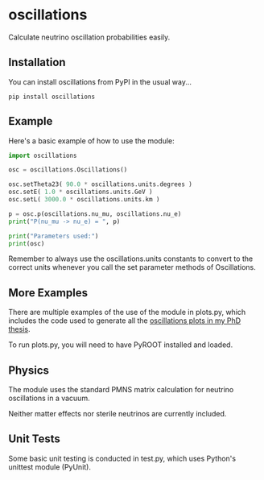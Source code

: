 # oscillations

Calculate neutrino oscillation probabilities easily.

## Installation

You can install oscillations from PyPI in the usual way...

```
pip install oscillations
```

## Example

Here's a basic example of how to use the module:

```python
import oscillations

osc = oscillations.Oscillations()

osc.setTheta23( 90.0 * oscillations.units.degrees )
osc.setE( 1.0 * oscillations.units.GeV )
osc.setL( 3000.0 * oscillations.units.km )

p = osc.p(oscillations.nu_mu, oscillations.nu_e)
print("P(nu_mu -> nu_e) = ", p)

print("Parameters used:")
print(osc)
```

Remember to always use the oscillations.units constants to convert to the
correct units whenever you call the set parameter methods of Oscillations.

## More Examples

There are multiple examples of the use of the module in plots.py, which
includes the code used to generate all the [oscillations plots in my PhD
thesis](https://danielscully.uk/thesis/neutrinos.html#section-oscillation-measurment).

To run plots.py, you will need to have PyROOT installed and loaded.

## Physics

The module uses the standard PMNS matrix calculation for neutrino oscillations
in a vacuum.

Neither matter effects nor sterile neutrinos are currently included.

## Unit Tests

Some basic unit testing is conducted in test.py, which uses Python's unittest module (PyUnit).
